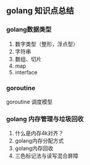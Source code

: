 ## golang 知识点总结
### golang数据类型
1. 数字类型（整形，浮点型）
2. 字符串
3. 数组、切片
4. map
5. interface

### goroutine
goroutine 调度模型

### golang 内存管理与垃圾回收
1. 什么是内存4k对齐？
2. golang内存分配方式
3. golang内存回收
4. 三色标记法与读写混合屏障
